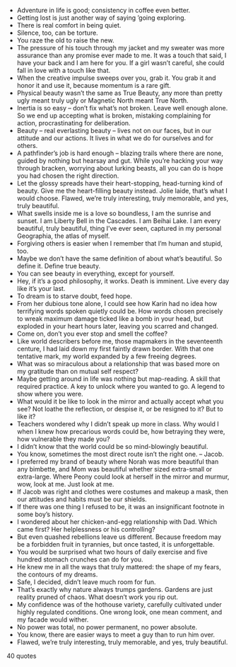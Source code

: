  - Adventure in life is good; consistency in coffee even better.
 - Getting lost is just another way of saying ’going exploring.
 - There is real comfort in being quiet.
 - Silence, too, can be torture.
 - You raze the old to raise the new.
 - The pressure of his touch through my jacket and my sweater was more assurance than any promise ever made to me. It was a touch that said, I have your back and I am here for you. If a girl wasn’t careful, she could fall in love with a touch like that.
 - When the creative impulse sweeps over you, grab it. You grab it and honor it and use it, because momentum is a rare gift.
 - Physical beauty wasn’t the same as True Beauty, any more than pretty ugly meant truly ugly or Magnetic North meant True North.
 - Inertia is so easy – don’t fix what’s not broken. Leave well enough alone. So we end up accepting what is broken, mistaking complaining for action, procrastinating for deliberation.
 - Beauty – real everlasting beauty – lives not on our faces, but in our attitude and our actions. It lives in what we do for ourselves and for others.
 - A pathfinder’s job is hard enough – blazing trails where there are none, guided by nothing but hearsay and gut. While you’re hacking your way through bracken, worrying about lurking beasts, all you can do is hope you had chosen the right direction.
 - Let the glossy spreads have their heart-stopping, head-turning kind of beauty. Give me the heart-filling beauty instead. Jolie laide, that’s what I would choose. Flawed, we’re truly interesting, truly memorable, and yes, truly beautiful.
 - What swells inside me is a love so boundless, I am the sunrise and sunset. I am Liberty Bell in the Cascades. I am Beihai Lake. I am every beautiful, truly beautiful, thing I’ve ever seen, captured in my personal Geographia, the atlas of myself.
 - Forgiving others is easier when I remember that I’m human and stupid, too.
 - Maybe we don’t have the same definition of about what’s beautiful. So define it. Define true beauty.
 - You can see beauty in everything, except for yourself.
 - Hey, if it’s a good philosophy, it works. Death is imminent. Live every day like it’s your last.
 - To dream is to starve doubt, feed hope.
 - From her dubious tone alone, I could see how Karin had no idea how terrifying words spoken quietly could be. How words chosen precisely to wreak maximum damage ticked like a bomb in your head, but exploded in your heart hours later, leaving you scarred and changed.
 - Come on, don’t you ever stop and smell the coffee?
 - Like world describers before me, those mapmakers in the seventeenth centure, I had laid down my first faintly drawn border. With that one tentative mark, my world expanded by a few freeing degrees.
 - What was so miraculous about a relationship that was based more on my gratitude than on mutual self respect?
 - Maybe getting around in life was nothing but map-reading. A skill that required practice. A key to unlock where you wanted to go. A legend to show where you were.
 - What would it be like to look in the mirror and actually accept what you see? Not loathe the reflection, or despise it, or be resigned to it? But to like it?
 - Teachers wondered why I didn’t speak up more in class. Why would I when I knew how precarious words could be, how betraying they were, how vulnerable they made you?
 - I didn’t know that the world could be so mind-blowingly beautiful.
 - You know, sometimes the most direct route isn’t the right one. – Jacob.
 - I preferred my brand of beauty where Norah was more beautiful than any bimbette, and Mom was beautiful whether sized extra-small or extra-large. Where Peony could look at herself in the mirror and murmur, wow, look at me. Just look at me.
 - If Jacob was right and clothes were costumes and makeup a mask, then our attitudes and habits must be our shields.
 - If there was one thing I refused to be, it was an insignificant footnote in some boy’s history.
 - I wondered about her chicken-and-egg relationship with Dad. Which came first? Her helplessness or his controlling?
 - But even quashed rebellions leave us different. Because freedom may be a forbidden fruit in tyrannies, but once tasted, it is unforgettable.
 - You would be surprised what two hours of daily exercise and five hundred stomach crunches can do for you.
 - He knew me in all the ways that truly mattered: the shape of my fears, the contours of my dreams.
 - Safe, I decided, didn’t leave much room for fun.
 - That’s exactly why nature always trumps gardens. Gardens are just reality pruned of chaos. What doesn’t work you rip out.
 - My confidence was of the hothouse variety, carefully cultivated under highly regulated conditions. One wrong look, one mean comment, and my facade would wither.
 - No power was total, no power permanent, no power absolute.
 - You know, there are easier ways to meet a guy than to run him over.
 - Flawed, we’re truly interesting, truly memorable, and yes, truly beautiful.

40 quotes